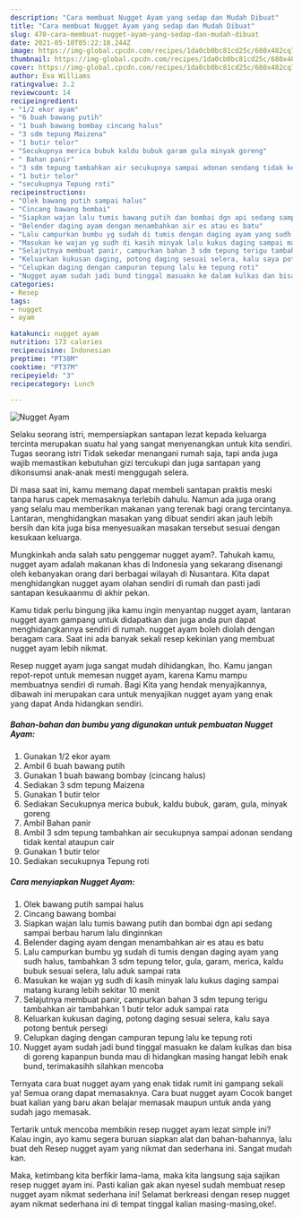 ```yaml
---
description: "Cara membuat Nugget Ayam yang sedap dan Mudah Dibuat"
title: "Cara membuat Nugget Ayam yang sedap dan Mudah Dibuat"
slug: 470-cara-membuat-nugget-ayam-yang-sedap-dan-mudah-dibuat
date: 2021-05-10T05:22:18.244Z
image: https://img-global.cpcdn.com/recipes/1da0cb0bc81cd25c/680x482cq70/nugget-ayam-foto-resep-utama.jpg
thumbnail: https://img-global.cpcdn.com/recipes/1da0cb0bc81cd25c/680x482cq70/nugget-ayam-foto-resep-utama.jpg
cover: https://img-global.cpcdn.com/recipes/1da0cb0bc81cd25c/680x482cq70/nugget-ayam-foto-resep-utama.jpg
author: Eva Williams
ratingvalue: 3.2
reviewcount: 14
recipeingredient:
- "1/2 ekor ayam"
- "6 buah bawang putih"
- "1 buah bawang bombay cincang halus"
- "3 sdm tepung Maizena"
- "1 butir telor"
- "Secukupnya merica bubuk kaldu bubuk garam gula minyak goreng"
- " Bahan panir"
- "3 sdm tepung tambahkan air secukupnya sampai adonan sendang tidak kental ataupun cair"
- "1 butir telor"
- "secukupnya Tepung roti"
recipeinstructions:
- "Olek bawang putih sampai halus"
- "Cincang bawang bombai"
- "Siapkan wajan lalu tumis bawang putih dan bombai dgn api sedang sampai berbau harum lalu dinginnkan"
- "Belender daging ayam dengan menambahkan air es atau es batu"
- "Lalu campurkan bumbu yg sudah di tumis dengan daging ayam yang sudh halus, tambahkan 3 sdm tepung telor, gula, garam, merica, kaldu bubuk sesuai selera, lalu aduk sampai rata"
- "Masukan ke wajan yg sudh di kasih minyak lalu kukus daging sampai matang kurang lebih sekitar 10 menit"
- "Selajutnya membuat panir, campurkan bahan 3 sdm tepung terigu tambahkan air tambahkan 1 butir telor aduk sampai rata"
- "Keluarkan kukusan daging, potong daging sesuai selera, kalu saya potong bentuk persegi"
- "Celupkan daging dengan campuran tepung lalu ke tepung roti"
- "Nugget ayam sudah jadi bund tinggal masuakn ke dalam kulkas dan bisa di goreng kapanpun bunda mau di hidangkan masing hangat lebih enak bund, terimakasihh silahkan mencoba"
categories:
- Resep
tags:
- nugget
- ayam

katakunci: nugget ayam 
nutrition: 173 calories
recipecuisine: Indonesian
preptime: "PT38M"
cooktime: "PT37M"
recipeyield: "3"
recipecategory: Lunch

---
```



![Nugget Ayam](https://img-global.cpcdn.com/recipes/1da0cb0bc81cd25c/680x482cq70/nugget-ayam-foto-resep-utama.jpg)

Selaku seorang istri, mempersiapkan santapan lezat kepada keluarga tercinta merupakan suatu hal yang sangat menyenangkan untuk kita sendiri. Tugas seorang istri Tidak sekedar menangani rumah saja, tapi anda juga wajib memastikan kebutuhan gizi tercukupi dan juga santapan yang dikonsumsi anak-anak mesti menggugah selera.

Di masa  saat ini, kamu memang dapat membeli santapan praktis meski tanpa harus capek memasaknya terlebih dahulu. Namun ada juga orang yang selalu mau memberikan makanan yang terenak bagi orang tercintanya. Lantaran, menghidangkan masakan yang dibuat sendiri akan jauh lebih bersih dan kita juga bisa menyesuaikan masakan tersebut sesuai dengan kesukaan keluarga. 



Mungkinkah anda salah satu penggemar nugget ayam?. Tahukah kamu, nugget ayam adalah makanan khas di Indonesia yang sekarang disenangi oleh kebanyakan orang dari berbagai wilayah di Nusantara. Kita dapat menghidangkan nugget ayam olahan sendiri di rumah dan pasti jadi santapan kesukaanmu di akhir pekan.

Kamu tidak perlu bingung jika kamu ingin menyantap nugget ayam, lantaran nugget ayam gampang untuk didapatkan dan juga anda pun dapat menghidangkannya sendiri di rumah. nugget ayam boleh diolah dengan beragam cara. Saat ini ada banyak sekali resep kekinian yang membuat nugget ayam lebih nikmat.

Resep nugget ayam juga sangat mudah dihidangkan, lho. Kamu jangan repot-repot untuk memesan nugget ayam, karena Kamu mampu membuatnya sendiri di rumah. Bagi Kita yang hendak menyajikannya, dibawah ini merupakan cara untuk menyajikan nugget ayam yang enak yang dapat Anda hidangkan sendiri.

<!--inarticleads1-->

##### Bahan-bahan dan bumbu yang digunakan untuk pembuatan Nugget Ayam:

1. Gunakan 1/2 ekor ayam
1. Ambil 6 buah bawang putih
1. Gunakan 1 buah bawang bombay (cincang halus)
1. Sediakan 3 sdm tepung Maizena
1. Gunakan 1 butir telor
1. Sediakan Secukupnya merica bubuk, kaldu bubuk, garam, gula, minyak goreng
1. Ambil  Bahan panir
1. Ambil 3 sdm tepung tambahkan air secukupnya sampai adonan sendang tidak kental ataupun cair
1. Gunakan 1 butir telor
1. Sediakan secukupnya Tepung roti




<!--inarticleads2-->

##### Cara menyiapkan Nugget Ayam:

1. Olek bawang putih sampai halus
1. Cincang bawang bombai
1. Siapkan wajan lalu tumis bawang putih dan bombai dgn api sedang sampai berbau harum lalu dinginnkan
1. Belender daging ayam dengan menambahkan air es atau es batu
1. Lalu campurkan bumbu yg sudah di tumis dengan daging ayam yang sudh halus, tambahkan 3 sdm tepung telor, gula, garam, merica, kaldu bubuk sesuai selera, lalu aduk sampai rata
1. Masukan ke wajan yg sudh di kasih minyak lalu kukus daging sampai matang kurang lebih sekitar 10 menit
1. Selajutnya membuat panir, campurkan bahan 3 sdm tepung terigu tambahkan air tambahkan 1 butir telor aduk sampai rata
1. Keluarkan kukusan daging, potong daging sesuai selera, kalu saya potong bentuk persegi
1. Celupkan daging dengan campuran tepung lalu ke tepung roti
1. Nugget ayam sudah jadi bund tinggal masuakn ke dalam kulkas dan bisa di goreng kapanpun bunda mau di hidangkan masing hangat lebih enak bund, terimakasihh silahkan mencoba




Ternyata cara buat nugget ayam yang enak tidak rumit ini gampang sekali ya! Semua orang dapat memasaknya. Cara buat nugget ayam Cocok banget buat kalian yang baru akan belajar memasak maupun untuk anda yang sudah jago memasak.

Tertarik untuk mencoba membikin resep nugget ayam lezat simple ini? Kalau ingin, ayo kamu segera buruan siapkan alat dan bahan-bahannya, lalu buat deh Resep nugget ayam yang nikmat dan sederhana ini. Sangat mudah kan. 

Maka, ketimbang kita berfikir lama-lama, maka kita langsung saja sajikan resep nugget ayam ini. Pasti kalian gak akan nyesel sudah membuat resep nugget ayam nikmat sederhana ini! Selamat berkreasi dengan resep nugget ayam nikmat sederhana ini di tempat tinggal kalian masing-masing,oke!.

